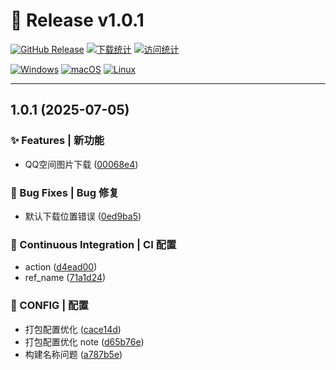 # 🎉 Release v1.0.1

[![GitHub Release](https://img.shields.io/github/v/release/11273/QzonePhoto?style=flat-square&logo=github&color=blue)](https://github.com/11273/QzonePhoto/releases/tag/v1.0.1) [![下载统计](https://img.shields.io/github/downloads/11273/QzonePhoto/v1.0.1/total?style=flat-square&logo=github&color=green)](https://github.com/11273/QzonePhoto/releases/tag/v1.0.1) [![访问统计](https://komarev.com/ghpvc/?username=11273-QzonePhoto-v1-0-1&label=Views&color=brightgreen&style=flat-square)](https://github.com/11273/QzonePhoto/releases/tag/v1.0.1)

[![Windows](https://img.shields.io/badge/Windows-0078D6?style=flat-square&logo=windows&logoColor=white)](https://github.com/11273/QzonePhoto/releases/tag/v1.0.1) [![macOS](https://img.shields.io/badge/macOS-000000?style=flat-square&logo=apple&logoColor=white)](https://github.com/11273/QzonePhoto/releases/tag/v1.0.1) [![Linux](https://img.shields.io/badge/Linux-FCC624?style=flat-square&logo=linux&logoColor=black)](https://github.com/11273/QzonePhoto/releases/tag/v1.0.1)

---

## 1.0.1 (2025-07-05)

### ✨ Features | 新功能

* QQ空间图片下载 ([00068e4](https://github.com/11273/QzonePhoto/commit/00068e4950d74c1f8af6a4506a1d5f18a8a6fbf9))

### 🐛 Bug Fixes | Bug 修复

* 默认下载位置错误 ([0ed9ba5](https://github.com/11273/QzonePhoto/commit/0ed9ba55a7ed5a0d2bacc959613ae6d87d2f7f33))

### 🔧 Continuous Integration | CI 配置

* action ([d4ead00](https://github.com/11273/QzonePhoto/commit/d4ead003af97d4dcd75de5de9bbd6e5c2449bf28))
* ref_name ([71a1d24](https://github.com/11273/QzonePhoto/commit/71a1d24eb1a8775d034c2b6209b50df02fad5f79))

### 🔨 CONFIG | 配置

* 打包配置优化 ([cace14d](https://github.com/11273/QzonePhoto/commit/cace14d6c2abfcd31b7c92e5253ebb758438c69b))
* 打包配置优化 note ([d65b76e](https://github.com/11273/QzonePhoto/commit/d65b76e93f3dafdbef41ae1cd9c1294e49b83ee6))
* 构建名称问题 ([a787b5e](https://github.com/11273/QzonePhoto/commit/a787b5e03b3d6a1cda5e0b12c42c48bada777d90))